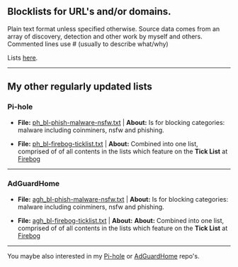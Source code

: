 ## Blocklists for URL's and/or domains.

Plain text format unless specified otherwise. Source data comes from an array of discovery, detection and other work by myself and others. Commented lines use # (usually to describe what/why)

Lists [here](https://github.com/SystemJargon/blocklists/tree/main/lists). 

----

## My other regularly updated lists

### Pi-hole

* <b>File:</b> [ph_bl-phish-malware-nsfw.txt](https://raw.githubusercontent.com/SystemJargon/pi-hole/main/dynamic-big-list/ph_bl-phish-malware-nsfw.txt) | <b>About:</b> Is for blocking categories: malware including coinminers, nsfw and phishing. 

* <b>File:</b> [ph_bl-firebog-ticklist.txt](https://raw.githubusercontent.com/SystemJargon/pi-hole/main/dynamic-big-list/ph_bl-firebog-ticklist.txt) | <b>About:</b> Combined into one list, comprised of of all contents in the lists which feature on the <b>Tick List</b> at [Firebog](https://firebog.net/)


----

### AdGuardHome

* <b>File:</b> [agh_bl-phish-malware-nsfw.txt](https://raw.githubusercontent.com/lz-eng/AdGuardHome/main/blocklists/agh_bl-phish-malware-nsfw.txt) | <b>About:</b> Is for blocking categories: malware including coinminers, nsfw and phishing. 



* <b>File:</b> [agh_bl-firebog-ticklist.txt](https://raw.githubusercontent.com/lz-eng/AdGuardHome/main/blocklists/agh_bl-firebog-ticklist.txt) | <b>About:</b> <b>About:</b> Combined into one list, comprised of of all contents in the lists which feature on the <b>Tick List</b> at [Firebog](https://firebog.net/)

----

You maybe also interested in my [Pi-hole](https://github.com/SystemJargon/pi-hole) or [AdGuardHome](https://github.com/SystemJargon/AdGuardHome) repo's.
